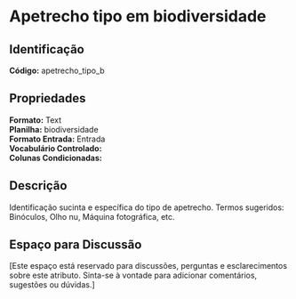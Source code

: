 # Apetrecho tipo em biodiversidade

## Identificação
**Código:** apetrecho_tipo_b

## Propriedades
**Formato:** Text  
**Planilha:** biodiversidade  
**Formato Entrada:** Entrada  
**Vocabulário Controlado:**   
**Colunas Condicionadas:**   

## Descrição
Identificação sucinta e específica do tipo de apetrecho. Termos sugeridos: Binóculos, Olho nu, Máquina fotográfica, etc.

## Espaço para Discussão
[Este espaço está reservado para discussões, perguntas e esclarecimentos sobre este atributo. Sinta-se à vontade para adicionar comentários, sugestões ou dúvidas.]
